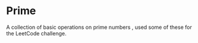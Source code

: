 # Prime
A collection of basic operations on prime numbers , used some of these for the LeetCode challenge.
